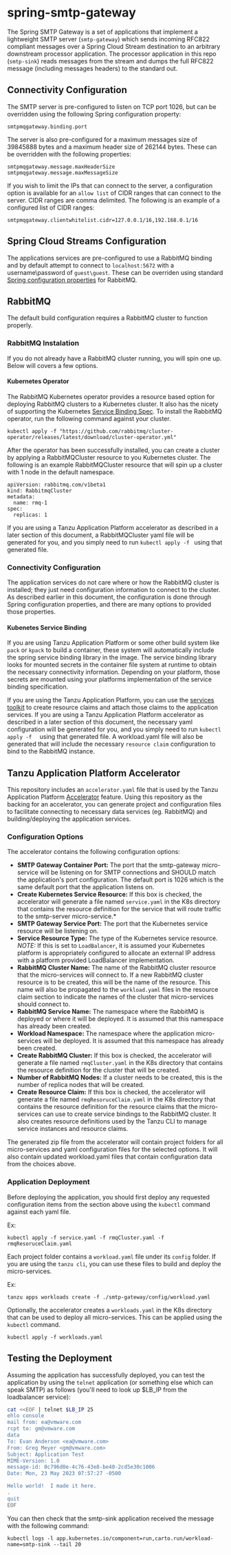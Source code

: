 # spring-smtp-gateway
The Spring SMTP Gateway is a set of applications that implement a lightweight SMTP server (`smtp-gateway`) which sends incoming RFC822 compliant messages over a Spring Cloud Stream destination to an arbitrary downstream processor application.  The processor application in this repo (`smtp-sink`) reads messages from the stream and dumps the full RFC822 message (including messages headers) to the standard out.


## Connectivity Configuration

The SMTP server is pre-configured to listen on TCP port 1026, but can be overridden using the following Spring configuration property:

```
smtpmqgateway.binding.port
```

The server is also pre-configured for a maximum messages size of 39845888 bytes and a maximum header size of 262144 bytes.  These can be overridden with the following properties:

```
smtpmqgateway.message.maxHeaderSize
smtpmqgateway.message.maxMessageSize

```

If you wish to limit the IPs that can connect to the server, a configuration option is available for an `allow list` of CIDR ranges that can connect to the server.  CIDR ranges are comma delimited.  The following is an example of a configured list of CIDR ranges:

```
smtpmqgateway.clientwhitelist.cidr=127.0.0.1/16,192.168.0.1/16
```

## Spring Cloud Streams Configuration

The applications services are pre-configured to use a RabbitMQ binding and by default attempt to connect to `localhost:5672` with a username\password of `guest\guest`.  These can be overriden using standard [Spring configuration properties](https://docs.spring.io/spring-boot/docs/current/reference/html/application-properties.html#appendix.application-properties.integration) for RabbitMQ.


## RabbitMQ

The default build configuration requires a RabbitMQ cluster to function properly.

### RabbitMQ Instalation

If you do not already have a RabbitMQ cluster running, you will spin one up.  Below will covers a few options.

#### Kubernetes Operator

The RabbitMQ Kubernetes operator provides a resource based option for deploying RabbitMQ clusters to a Kubernetes cluster.  It also has the nicety of supporting the Kubernetes [Service Binding Spec](https://github.com/servicebinding/spec).  To install the RabbitMQ operator, run the following command against your cluster. 

```
kubectl apply -f "https://github.com/rabbitmq/cluster-operator/releases/latest/download/cluster-operator.yml"
```

After the operator has been successfully installed, you can create a cluster by applying a RabbitMQCluster resource to you Kubernetes cluster.  The following is an example RabbitMQCluster resource that will spin up a cluster with 1 node in the default namespace.

```
apiVersion: rabbitmq.com/v1beta1
kind: RabbitmqCluster
metadata:
  name: rmq-1
spec:
  replicas: 1
```

If you are using a Tanzu Application Platform accelerator as described in a later section of this document, a RabbitMQCluster yaml file will be generated for you, and you simply need to run `kubectl apply -f	` using that generated file. 

### Connectivity Configuration

The application services do not care where or how the RabbitMQ cluster is installed; they just need configuration information to connect to the cluster.  As described earlier in this document, the configuration is done through Spring configuration properties, and there are many options to provided those properties.

#### Kubenetes Service Binding

If you are using Tanzu Application Platform or some other build system like `pack` or `kpack` to build a container, these system will automatically include the spring service binding library in the image.  The service binding library looks for mounted secrets in the container file system at runtime to obtain the necessary connectivity information.  Depending on your platform, those secrets are mounted using your platforms implementation of the service binding specification.

If you are using the Tanzu Application Platform, you can use the [services toolkit](https://docs.vmware.com/en/Services-Toolkit-for-VMware-Tanzu-Application-Platform/0.6/svc-tlk/GUID-overview.html) to create resource claims and attach those claims to the application services.  If you are using a Tanzu Application Platform accelerator as described in a later section of this document, the necessary yaml configuration will be generated for you, and you simply need to run `kubectl apply -f	` using that generated file.  A workload.yaml file will also be generated that will include the necessary `resource claim` configuration to bind to the RabbitMQ instance.

## Tanzu Application Platform Accelerator

This repository includes an `accelerator.yaml` file that is used by the Tanzu Application Platform [Accelerator](https://docs.vmware.com/en/Tanzu-Application-Platform/1.1/tap/GUID-tap-gui-plugins-application-accelerator.html) feature.  Using this repository as the backing for an accelerator, you can generate project and configuration files to facilitate connecting to necessary data services (eg. RabbitMQ) and building/deploying the application services.

### Configuration Options

The accelerator contains the following configuration options:

* **SMTP Gateway Container Port:**  The port that the smtp-gateway micro-service will be listening on for SMTP connections and SHOULD match the application's port configuration.  The default port is 1026 which is the same default port that the application listens on.
* **Create Kubernetes Service Resource:**  If this box is checked, the accelerator will generate a file named `service.yaml` in the K8s directory that contains the resource definition for the service that will route traffic to the smtp-server micro-service.*
* **SMTP Gateway Service Port:** The port that the Kubernetes service resource will be listening on.
* **Service Resource Type:** The type of the Kubernetes service resource.  *NOTE:* If this is set to `LoadBalancer`, it is assumed your Kubernetes platform is appropriately configured to allocate an external IP address with a platform provided LoadBalancer implementation.
* **RabbitMQ Cluster Name:**  The name of the RabbitMQ cluster resource that the micro-services will connect to.  If a new RabbitMQ cluster resource is to be created, this will be the name of the resource.  This name will also be propagated to the `workload.yaml` files in the resource claim section to indicate the names of the cluster that micro-services should connect to.
* **RabbitMQ Service Name:** The namespace where the RabbitMQ is deployed or where it will be deployed.  It is assumed that this namespace has already been created.
* **Workload Namespace:** The namespace where the application micro-services will be deployed.  It is assumed that this namespace has already been created.
* **Create RabbitMQ Cluster:** If this box is checked, the accelerator will generate a file named `rmqCluster.yaml` in the K8s directory that contains the resource definition for the cluster that will be created.
* **Number of RabbitMQ Nodes:** If a cluster needs to be created, this is the number of replica nodes that will be created.
* **Create Resource Claim:** If this box is checked, the accelerator will generate a file named `rmqResoruceClaim.yaml` in the K8s directory that contains the resource definition for the resource claims that the micro-services can use to create service bindings to the RabbitMQ cluster.  It also creates resource definitions used by the Tanzu CLI to manage service instances and resource claims. 

The generated zip file from the accelerator will contain project folders for all micro-services and yaml configuration files for the selected options.  It will also contain updated workload.yaml files that contain configuration data from the choices above.

### Application Deployment

Before deploying the application, you should first deploy any requested configuration items from the section above using the `kubectl` command against each yaml file.  

Ex:

```
kubectl apply -f service.yaml -f rmqCluster.yaml -f rmqResoruceClaim.yaml
```

Each project folder contains a `workload.yaml` file under its `config` folder.  If you are using the `tanzu cli`, you can use these files to build and deploy the micro-services.

Ex:

```
tanzu apps workloads create -f ./smtp-gateway/config/workload.yaml
```

Optionally, the accelerator creates a `workloads.yaml` in the K8s directory that can be used to deploy all micro-services.  This can be applied using the `kubectl` command.

```
kubectl apply -f workloads.yaml
```

## Testing the Deployment

Assuming the application has successfully deployed, you can test the application by using the `telnet` application (or something else which can
speak SMTP) as follows (you'll need to look up $LB_IP from the loadbalancer service):

```bash
cat <<EOF | telnet $LB_IP 25
ehlo console
mail from: ea@vmware.com
rcpt to: gm@vmware.com
data
To: Evan Anderson <ea@vmware.com>
From: Greg Meyer <gm@vmware.com>
Subject: Application Test
MIME-Version: 1.0
message-id: 0c796d0e-4c76-43e8-be40-2cd5e30c1006
Date: Mon, 23 May 2023 07:57:27 -0500

Hello world!  I made it here.
.
quit
EOF
```

You can then check that the smtp-sink application received the message with the following command:

```
kubectl logs -l app.kubernetes.io/component=run,carto.run/workload-name=smtp-sink --tail 20
```
